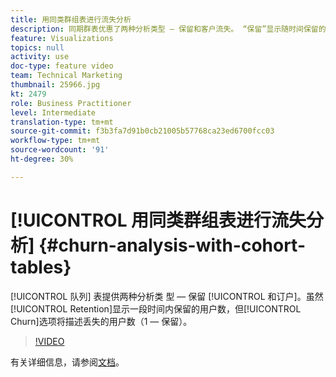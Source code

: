 ```yaml
---
title: 用同类群组表进行流失分析
description: 同期群表优惠了两种分析类型 — 保留和客户流失。 “保留”显示随时间保留的用户数，“客户流失”选项将描述丢失的用户数（1 — 保留）。
feature: Visualizations
topics: null
activity: use
doc-type: feature video
team: Technical Marketing
thumbnail: 25966.jpg
kt: 2479
role: Business Practitioner
level: Intermediate
translation-type: tm+mt
source-git-commit: f3b3fa7d91b0cb21005b57768ca23ed6700fcc03
workflow-type: tm+mt
source-wordcount: '91'
ht-degree: 30%

---
```



# [!UICONTROL 用同类群组表进行流失分析] {#churn-analysis-with-cohort-tables}

[!UICONTROL 队列] 表提供两种分析类  型 — 保留 [!UICONTROL 和订户]。虽然[!UICONTROL Retention]显示一段时间内保留的用户数，但[!UICONTROL  Churn]选项将描述丢失的用户数（1 — 保留）。

>[!VIDEO](https://video.tv.adobe.com/v/25966/?quality=12)

有关详细信息，请参阅[文档](https://marketing.adobe.com/resources/help/zh_CN/analytics/analysis-workspace/cohort_analysis.html)。
